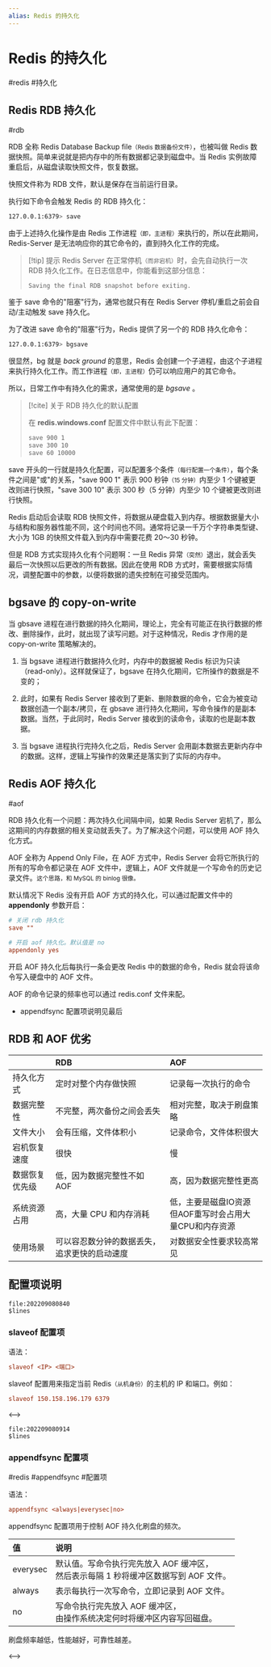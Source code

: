 ```yaml
---
alias: Redis 的持久化
---
```


# Redis 的持久化

#redis #持久化

## Redis RDB 持久化

#rdb

RDB 全称 Redis Database Backup file<small>（Redis 数据备份文件）</small>，也被叫做 Redis 数据快照。简单来说就是把内存中的所有数据都记录到磁盘中。当 Redis 实例故障重启后，从磁盘读取快照文件，恢复数据。

快照文件称为 RDB 文件，默认是保存在当前运行目录。

执行如下命令会触发 Redis 的 RDB 持久化：

```bash
127.0.0.1:6379> save 
```

由于上述持久化操作是由 Redis 工作进程<small>（即，主进程）</small>来执行的，所以在此期间，Redis-Server 是无法响应你的其它命令的，直到持久化工作的完成。

> [!tip] 提示
> Redis Server 在正常停机<small>（而非宕机）</small>时，会先自动执行一次 RDB 持久化工作。在日志信息中，你能看到这部分信息：
> 
> ```
> Saving the final RDB snapshot before exiting.
> ```

鉴于 save 命令的"阻塞"行为，通常也就只有在 Redis Server 停机/重启之前会自动/主动触发 save 持久化。

为了改进 save 命令的"阻塞"行为，Redis 提供了另一个的 RDB 持久化命令：

```bash
127.0.0.1:6379> bgsave 
```

很显然，bg 就是 _back ground_ 的意思，Redis 会创建一个子进程，由这个子进程来执行持久化工作。而工作进程<small>（即，主进程）</small>仍可以响应用户的其它命令。

所以，日常工作中有持久化的需求，通常使用的是 _bgsave_ 。

> [!cite] 关于 RDB 持久化的默认配置
> 
> 在 **redis.windows.conf** 配置文件中默认有此下配置：
> 
> ```bash
> save 900 1
> save 300 10
> save 60 10000
> ```

save 开头的一行就是持久化配置，可以配置多个条件<small>（每行配置一个条件）</small>，每个条件之间是"或"的关系，"save 900 1" 表示 900 秒钟<small>（15 分钟）</small>内至少 1 个键被更改则进行快照，"save 300 10" 表示 300 秒（5 分钟）内至少 10 个键被更改则进行快照。

Redis 启动后会读取 RDB 快照文件，将数据从硬盘载入到内存。根据数据量大小与结构和服务器性能不同，这个时间也不同。通常将记录一千万个字符串类型键、大小为 1GB 的快照文件载入到内存中需要花费 20～30 秒钟。

但是 RDB 方式实现持久化有个问题啊：一旦 Redis 异常<small>（突然）</small>退出，就会丢失最后一次快照以后更改的所有数据。因此在使用 RDB 方式时，需要根据实际情况，调整配置中的参数，以便将数据的遗失控制在可接受范围内。

## bgsave 的 copy-on-write

当 gbsave 进程在进行数据的持久化期间，理论上，完全有可能正在执行数据的修改、删除操作，此时，就出现了读写问题。对于这种情况，Redis 才作用的是 copy-on-write 策略解决的。

1. 当 bgsave 进程进行数据持久化时，内存中的数据被 Redis 标识为只读（read-only）。这样就保证了，bgsave 在持久化期间，它所操作的数据是不变的；

2. 此时，如果有 Redis Server 接收到了更新、删除数据的命令，它会为被变动数据创造一个副本/拷贝，在 gbsave 进行持久化期间，写命令操作的是副本数据。当然，于此同时，Redis Server 接收到的读命令，读取的也是副本数据。

3. 当 bgsave 进程执行完持久化之后，Redis Server 会用副本数据去更新内存中的数据。这样，逻辑上写操作的效果还是落实到了实际的内存中。



## Redis AOF 持久化

#aof

RDB 持久化有一个问题：两次持久化间隔中间，如果 Redis Server 宕机了，那么这期间的内存数据的相关变动就丢失了。为了解决这个问题，可以使用 AOF 持久化方式。

AOF 全称为 Append Only File，在 AOF 方式中，Redis Server 会将它所执行的所有的写命令都记录在 AOF 文件中，逻辑上，AOF 文件就是一个写命令的历史记录文件。<small>这个思路，和 MySQL 的 binlog 很像。</small>


默认情况下 Redis 没有开启 AOF 方式的持久化，可以通过配置文件中的 **appendonly** 参数开启：

```conf
# 关闭 rdb 持久化
save ""

# 开启 aof 持久化。默认值是 no
appendonly yes
```

开启 AOF 持久化后每执行一条会更改 Redis 中的数据的命令，Redis 就会将该命令写入硬盘中的 AOF 文件。

AOF 的命令记录的频率也可以通过 redis.conf 文件来配。

- appendfsync 配置项说明见最后

## RDB 和 AOF 优劣

| | RDB | AOF |
| :- | :- | :- |
|持久化方式  |定时对整个内存做快照  |记录每一次执行的命令|
|数据完整性  |不完整，两次备份之间会丢失  |相对完整，取决于刷盘策略|
|文件大小  |会有压缩，文件体积小  |记录命令，文件体积很大|
|宕机恢复速度  |很快  |慢|
|数据恢复优先级  |低，因为数据完整性不如 AOF  |高，因为数据完整性更高|
|系统资源占用  |高，大量 CPU 和内存消耗  |低，主要是磁盘IO资源<br>但AOF重写时会占用大量CPU和内存资源|
|使用场景  |可以容忍数分钟的数据丢失，追求更快的启动速度  |对数据安全性要求较高常见|

## 配置项说明

```expander
file:202209080840
$lines
```
### slaveof 配置项

语法：

```ini
slaveof <IP> <端口>
```

slaveof 配置用来指定当前 Redis<small>（从机身份）</small>的主机的 IP 和端口。例如：

```conf
slaveof 150.158.196.179 6379
```


<-->

```expander
file:202209080914
$lines
```
### appendfsync 配置项

#redis #appendfsync #配置项 

语法：

```ini
appendfsync <always|everysec|no>
```

appendfsync 配置项用于控制 AOF 持久化刷盘的频次。

| 值 | 说明 |
| :- | :- |
| everysec | 默认值。写命令执行完先放入 AOF 缓冲区，<br>然后表示每隔 1 秒将缓冲区数据写到 AOF 文件。|
| always | 表示每执行一次写命令，立即记录到 AOF 文件。 |
| no | 写命令执行完先放入 AOF 缓冲区，<br>由操作系统决定何时将缓冲区内容写回磁盘。|
刷盘频率越低，性能越好，可靠性越差。

<-->
